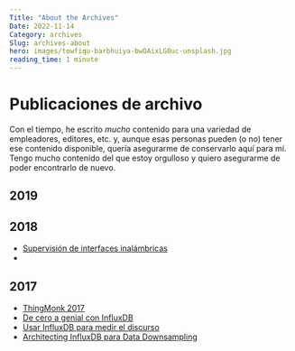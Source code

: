 ```yaml
---
Title: "About the Archives"
Date: 2022-11-14
Category: archives
Slug: archives-about
hero: images/towfiqu-barbhuiya-bwOAixLG0uc-unsplash.jpg
reading_time: 1 minute
---
```


# Publicaciones de archivo

Con el tiempo, he escrito *mucho* contenido para una variedad de empleadores, editores, etc. y, aunque esas personas pueden (o no) tener ese contenido disponible, quería asegurarme de conservarlo aquí para mí. Tengo mucho contenido del que estoy orgulloso y quiero asegurarme de poder encontrarlo de nuevo.

## 2019

## 2018

- [Supervisión de interfaces inalámbricas](/posts/category/general/archives/2018/monitoring-wireless-interfaces/)
-
## 2017

- [ThingMonk 2017](/publicaciones/categoría/general/archivos/2017/thing-monk-2017/)
- [De cero a genial con InfluxDB](/posts/category/general/archives/2017/zero-to-awesome/)
- [Usar InfluxDB para medir el discurso](/posts/category/general/archives/2017/use-influxdb-measure-discourse/)
- [Architecting InfluxDB para Data Downsampling](/posts/category/archives/2017/architecting-influxdb-data-downsampling/)
